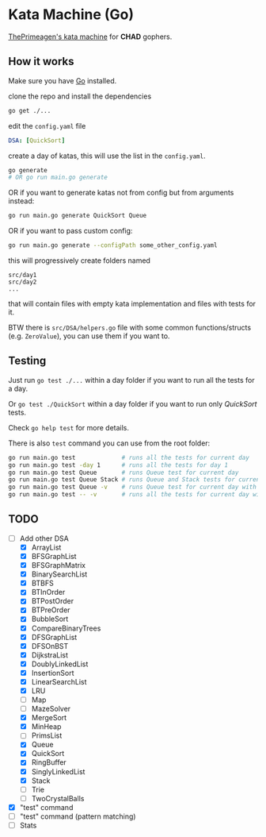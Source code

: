 # Kata Machine (Go)

[ThePrimeagen's kata machine](https://github.com/ThePrimeagen/kata-machine) for **CHAD** gophers.

## How it works

Make sure you have [Go](https://go.dev/doc/install) installed.

clone the repo and install the dependencies

```bash
go get ./...
```

edit the `config.yaml` file

```yaml
DSA: [QuickSort]
```

create a day of katas, this will use the list in the `config.yaml`.

```bash
go generate
# OR go run main.go generate
```

OR if you want to generate katas not from config but from arguments instead:

```bash
go run main.go generate QuickSort Queue
```

OR if you want to pass custom config:

```bash
go run main.go generate --configPath some_other_config.yaml
```

this will progressively create folders named

```
src/day1
src/day2
...
```

that will contain files with empty kata implementation and files with tests for it.

BTW there is `src/DSA/helpers.go` file with some common functions/structs (e.g. `ZeroValue`), you can use them if you want to.

## Testing

Just run `go test ./...` within a day folder if you want to run all the tests for a day.

Or `go test ./QuickSort` within a day folder if you want to run only _QuickSort_ tests.

Check `go help test` for more details.

There is also `test` command you can use from the root folder:

```bash
go run main.go test             # runs all the tests for current day
go run main.go test -day 1      # runs all the tests for day 1
go run main.go test Queue       # runs Queue test for current day
go run main.go test Queue Stack # runs Queue and Stack tests for current day
go run main.go test Queue -v    # runs Queue test for current day with verbose output
go run main.go test -- -v       # runs all the tests for current day with verbose output
```

## TODO

- [ ] Add other DSA
  - [x] ArrayList
  - [x] BFSGraphList
  - [x] BFSGraphMatrix
  - [x] BinarySearchList
  - [x] BTBFS
  - [x] BTInOrder
  - [x] BTPostOrder
  - [x] BTPreOrder
  - [x] BubbleSort
  - [x] CompareBinaryTrees
  - [x] DFSGraphList
  - [x] DFSOnBST
  - [x] DijkstraList
  - [x] DoublyLinkedList
  - [x] InsertionSort
  - [x] LinearSearchList
  - [x] LRU
  - [ ] Map
  - [ ] MazeSolver
  - [x] MergeSort
  - [x] MinHeap
  - [ ] PrimsList
  - [x] Queue
  - [x] QuickSort
  - [x] RingBuffer
  - [x] SinglyLinkedList
  - [x] Stack
  - [ ] Trie
  - [ ] TwoCrystalBalls
- [x] "test" command
- [ ] "test" command (pattern matching)
- [ ] Stats
